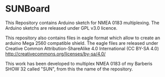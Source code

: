 # SUNBoard
This Repository contains Arduino sketch for NMEA 0183 multiplexing.
The Arduino sketchs are released under GPL v3.0 licence.

This repository also contains files in eagle format which allow to create an arduino Mega 2560 compatible shield.
The eagle files are released under Creative Common Attribution-ShareAlike 4.0 International (CC BY-SA 4.0)
http://creativecommons.org/licenses/by-sa/4.0/

This work has been developed to multiplex NMEA 0183 of my Barberis SHOW 32 called "SUN", from this the name of the repository.



